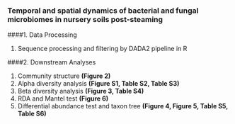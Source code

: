 ### Temporal and spatial dynamics of bacterial and fungal microbiomes in nursery soils post-steaming

####1. Data Processing
1. Sequence processing and filtering by DADA2 pipeline in R

####2. Downstream Analyses
1. Community structure **(Figure 2)**
2. Alpha diversity analysis **(Figure S1, Table S2, Table S3)**
3. Beta diversity analysis **(Figure 3, Table S4)**
4. RDA and Mantel test **(Figure 6)**
5. Differential abundance test and taxon tree **(Figure 4, Figure 5, Table S5, Table S6)**
